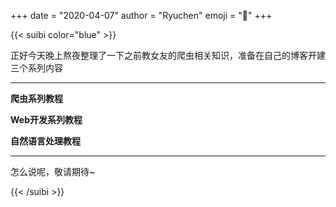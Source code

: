 +++
date = "2020-04-07"
author = "Ryuchen"
emoji = ":dog:"
+++

{{< suibi color="blue" >}}
    <p>正好今天晚上熬夜整理了一下之前教女友的爬虫相关知识，准备在自己的博客开建三个系列内容</p>
    <hr/>
    <p><strong>爬虫系列教程</strong></p>
    <p><strong>Web开发系列教程</strong></p>
    <p><strong>自然语言处理教程</strong></p>
    <hr/>
    <p>怎么说呢，敬请期待~</p>
{{< /suibi >}}